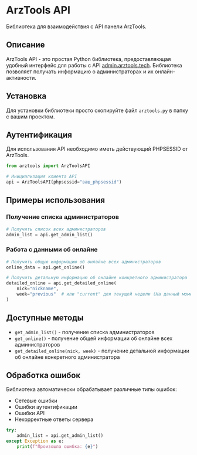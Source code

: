 # ArzTools API

Библиотека для взаимодействия с API панели ArzTools.

## Описание

ArzTools API - это простая Python библиотека, предоставляющая удобный интерфейс для работы с API [admin.arztools.tech](https://admin.arztools.tech/). Библиотека позволяет получать информацию о администраторах и их онлайн-активности.

## Установка

Для установки библиотеки просто скопируйте файл `arztools.py` в папку с вашим проектом.

## Аутентификация

Для использования API необходимо иметь действующий PHPSESSID от ArzTools.

```python
from arztools import ArzToolsAPI

# Инициализация клиента API
api = ArzToolsAPI(phpsessid="ваш_phpsessid")
```

## Примеры использования

### Получение списка администраторов

```python
# Получить список всех администраторов
admin_list = api.get_admin_list()
```

### Работа с данными об онлайне

```python
# Получить общую информацию об онлайне всех администраторов
online_data = api.get_online()

# Получить детальную информацию об онлайне конкретного администратора
detailed_online = api.get_detailed_online(
    nick="nickname",
    week="previous"  # или "current" для текущей недели (На данный момент выводит пустую информацию)
)
```

## Доступные методы

- `get_admin_list()` - получение списка администраторов
- `get_online()` - получение общей информации об онлайне всех администраторов
- `get_detailed_online(nick, week)` - получение детальной информации об онлайне конкретного администратора

## Обработка ошибок

Библиотека автоматически обрабатывает различные типы ошибок:
- Сетевые ошибки
- Ошибки аутентификации
- Ошибки API
- Некорректные ответы сервера

```python
try:
    admin_list = api.get_admin_list()
except Exception as e:
    print(f"Произошла ошибка: {e}")
```